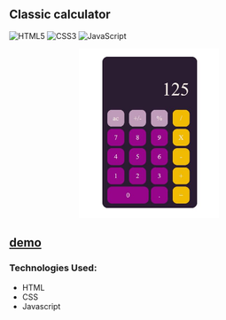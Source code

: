 
<!-- Сменить -->

## Classic calculator

![HTML5](https://img.shields.io/badge/html5-%23E34F26.svg?style=for-the-badge&logo=html5&logoColor=white)
![CSS3](https://img.shields.io/badge/css3-%231572B6.svg?style=for-the-badge&logo=css3&logoColor=white)
![JavaScript](https://img.shields.io/badge/javascript-%23323330.svg?style=for-the-badge&logo=javascript&logoColor=%23F7DF1E)

<div align="center"><img src="https://github.com/juliaDooby/Classic-calculator/blob/main/classic_calc.JPG" width="50%" height="20%"></img></div>

  [demo](https://juliadooby.github.io/Classic-calculator/)
---
<!--
 ### Development: 

* The calculator calculates the total cost of the trip and displays information in the order field  
---
-->
### Technologies Used:

* HTML
* CSS
* Javascript 
